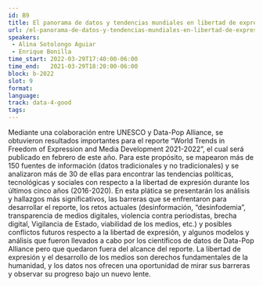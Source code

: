```yaml
---
id: B9
title: El panorama de datos y tendencias mundiales en libertad de expresión y desarrollo mediático
url: /el-panorama-de-datos-y-tendencias-mundiales-en-libertad-de-expresion-y-desarrollo-mediático
speakers:
 - Alina Sotolongo Aguiar
 - Enrique Bonilla
time_start: 2022-03-29T17:40:00-06:00
time_end:   2021-03-29T18:20:00-06:00
block: b-2022
slot: 9
format: 
language: 
track: data-4-good
tags:
---
```


Mediante una colaboración entre UNESCO y Data-Pop Alliance, se obtuvieron resultados importantes para el reporte “World Trends in Freedom of Expression and Media Development 2021-2022”, el cual será publicado en febrero de este año. Para este propósito, se mapearon más de 150 fuentes de información (datos tradicionales y no tradicionales) y se analizaron más de 30 de ellas para encontrar las tendencias políticas, tecnológicas y sociales con respecto a la libertad de expresión durante los últimos cinco años (2016-2020). En esta plática se presentarán los análisis y hallazgos más significativos, las barreras que se enfrentaron para desarrollar el reporte, los retos actuales (desinformación, “desinfodemia”, transparencia de medios digitales, violencia contra periodistas, brecha digital, Vigilancia de Estado, viabilidad de los medios, etc.) y posibles conflictos futuros respecto a la libertad de expresión, y algunos modelos y análisis que fueron llevados a cabo por los científicos de datos de  Data-Pop Alliance pero que quedaron fuera del alcance del reporte.  La libertad de expresión y el desarrollo de los medios son derechos fundamentales de la humanidad, y los datos nos ofrecen una oportunidad de mirar sus barreras y observar su progreso bajo un nuevo lente.

